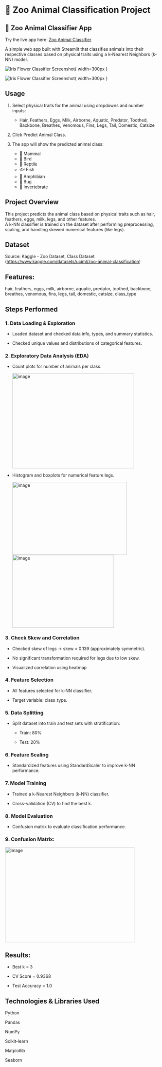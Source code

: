 # 🐾 Zoo Animal Classification Project

## 🐾 Zoo Animal Classifier App

Try the live app here: [Zoo Animal Classifier](https://animalclassification-kkn.streamlit.app/)

A simple web app built with Streamlit that classifies animals into their respective classes based on physical traits using a k-Nearest Neighbors (k-NN) model.

![Iris Flower Classifier Screenshot](https://github.com/user-attachments/assets/5fd0ec67-e432-4918-869e-013eed468b93){ width=300px }

![Iris Flower Classifier Screenshot](https://github.com/user-attachments/assets/bae2404d-a0ea-45a8-a276-2a9df7e67e8f){ width=300px }

## Usage

1. Select physical traits for the animal using dropdowns and number inputs:  

   - Hair, Feathers, Eggs, Milk, Airborne, Aquatic, Predator, Toothed, Backbone, Breathes, Venomous, Fins, Legs, Tail, Domestic, Catsize  

2. Click Predict Animal Class.  

3. The app will show the predicted animal class:  
   - 🦁 Mammal  
   - 🦅 Bird  
   - 🦎 Reptile  
   - 🐟 Fish  
   - 🐸 Amphibian  
   - 🦐 Bug  
   - 🦂 Invertebrate  

## Project Overview

This project predicts the animal class based on physical traits such as hair, feathers, eggs, milk, legs, and other features.  
A k-NN classifier is trained on the dataset after performing preprocessing, scaling, and handling skewed numerical features (like legs).  

## Dataset

Source: Kaggle - Zoo Dataset, Class Dataset (https://www.kaggle.com/datasets/uciml/zoo-animal-classification) 

## Features:

hair, feathers, eggs, milk, airborne, aquatic, predator, toothed, backbone, breathes, venomous, fins, legs, tail, domestic, catsize, class_type  

## Steps Performed

### 1. Data Loading & Exploration

- Loaded dataset and checked data info, types, and summary statistics. 

- Checked unique values and distributions of categorical features.  

### 2. Exploratory Data Analysis (EDA)

- Count plots for number of animals per class.

  <img width="400" height="312" alt="image" src="https://github.com/user-attachments/assets/4b21e7a4-527a-4726-951c-8cb6dc756f31" />

- Histogram and boxplots for numerical feature legs.

  <img width="376" height="239" alt="image" src="https://github.com/user-attachments/assets/b660cac9-5a1a-4851-ba31-857ffaa219b9" />

  <img width="334" height="239" alt="image" src="https://github.com/user-attachments/assets/8b211792-241b-435f-9e5b-21db1d68b752" />

### 3. Check Skew and Correlation 

- Checked skew of legs → skew = 0.139 (approximately symmetric).  

- No significant transformation required for legs due to low skew.
  
- Visualized correlation using heatmap

### 4. Feature Selection

- All features selected for k-NN classifier.

- Target variable: class_type.  

### 5. Data Splitting

- Split dataset into train and test sets with stratification:

  - Train: 80%  

  - Test: 20%  

### 6. Feature Scaling

- Standardized features using StandardScaler to improve k-NN performance.  

### 7. Model Training

- Trained a k-Nearest Neighbors (k-NN) classifier. 

- Cross-validation (CV) to find the best k.    

### 8. Model Evaluation

- Confusion matrix to evaluate classification performance.  

### 9. Confusion Matrix:

<img width="425" height="312" alt="image" src="https://github.com/user-attachments/assets/239cb136-e580-4e88-9969-95115c7861c7" />

## Results:

- Best k = 3 

- CV Score = 0.9368  

- Test Accuracy = 1.0

## Technologies & Libraries Used

Python

Pandas

NumPy

Scikit-learn

Matplotlib

Seaborn
